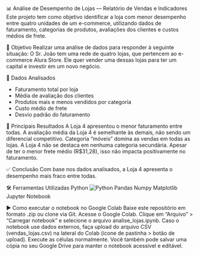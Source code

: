 📊 Análise de Desempenho de Lojas — Relatório de Vendas e Indicadores
Este projeto tem como objetivo identificar a loja com menor desempenho entre quatro unidades de um e-commerce, utilizando dados de faturamento, categorias de produtos, avaliações dos clientes e custos médios de frete.

🧠 Objetivo
Realizar uma análise de dados para responder à seguinte situação:
O Sr. João tem uma rede de quatro lojas, que pertencem ao e-commerce Alura Store. Ele quer vender uma dessas lojas para ter um capital e investir em um novo negócio. 

📁 Dados Analisados
- Faturamento total por loja
- Média de avaliação dos clientes
- Produtos mais e menos vendidos por categoria
- Custo médio de frete
- Desvio padrão do faturamento

📌 Principais Resultados
A Loja 4 apresentou o menor faturamento entre todas.
A avaliação média da Loja 4 é semelhante às demais, não sendo um diferencial competitivo.
Categoria “móveis” domina as vendas em todas as lojas.
A Loja 4 não se destaca em nenhuma categoria secundária.
Apesar de ter o menor frete médio (R$31,28), isso não impacta positivamente no faturamento.

✅ Conclusão
Com base nos dados analisados, a Loja 4 apresenta o desempenho mais fraco entre todas. 

🛠️ Ferramentas Utilizadas
Python ![Python](https://img.shields.io/badge/python-3670A0?style=for-the-badge&logo=python&logoColor=ffdd54)
Pandas
Numpy
Matplotlib
Jupyter Notebook

▶️ Como executar o notebook no Google Colab
Baixe este repositório em formato .zip ou clone via Git.
Acesse o Google Colab.
Clique em “Arquivo” > “Carregar notebook” e selecione o arquivo analise_lojas.ipynb.
Caso o notebook use dados externos, faça upload do arquivo CSV (vendas_lojas.csv) na lateral do Colab (ícone de pastinha > botão de upload).
Execute as células normalmente.
Você também pode salvar uma cópia no seu Google Drive para manter o notebook acessível e editável.
